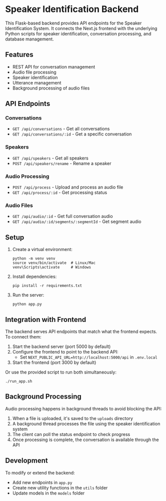 # Speaker Identification Backend

This Flask-based backend provides API endpoints for the Speaker Identification System. It connects the Next.js frontend with the underlying Python scripts for speaker identification, conversation processing, and database management.

## Features

- REST API for conversation management
- Audio file processing
- Speaker identification
- Utterance management
- Background processing of audio files

## API Endpoints

### Conversations

- `GET /api/conversations` - Get all conversations
- `GET /api/conversations/:id` - Get a specific conversation

### Speakers

- `GET /api/speakers` - Get all speakers
- `POST /api/speakers/rename` - Rename a speaker

### Audio Processing

- `POST /api/process` - Upload and process an audio file
- `GET /api/process/:id` - Get processing status

### Audio Files

- `GET /api/audio/:id` - Get full conversation audio
- `GET /api/audio/:id/segments/:segmentId` - Get segment audio

## Setup

1. Create a virtual environment:
   ```
   python -m venv venv
   source venv/bin/activate  # Linux/Mac
   venv\Scripts\activate     # Windows
   ```

2. Install dependencies:
   ```
   pip install -r requirements.txt
   ```

3. Run the server:
   ```
   python app.py
   ```

## Integration with Frontend

The backend serves API endpoints that match what the frontend expects. To connect them:

1. Start the backend server (port 5000 by default)
2. Configure the frontend to point to the backend API:
   - Set `NEXT_PUBLIC_API_URL=http://localhost:5000/api` in `.env.local`
3. Start the frontend (port 3000 by default)

Or use the provided script to run both simultaneously:
```
./run_app.sh
```

## Background Processing

Audio processing happens in background threads to avoid blocking the API:

1. When a file is uploaded, it's saved to the `uploads` directory
2. A background thread processes the file using the speaker identification system
3. The client can poll the status endpoint to check progress
4. Once processing is complete, the conversation is available through the API

## Development

To modify or extend the backend:

- Add new endpoints in `app.py`
- Create new utility functions in the `utils` folder
- Update models in the `models` folder 